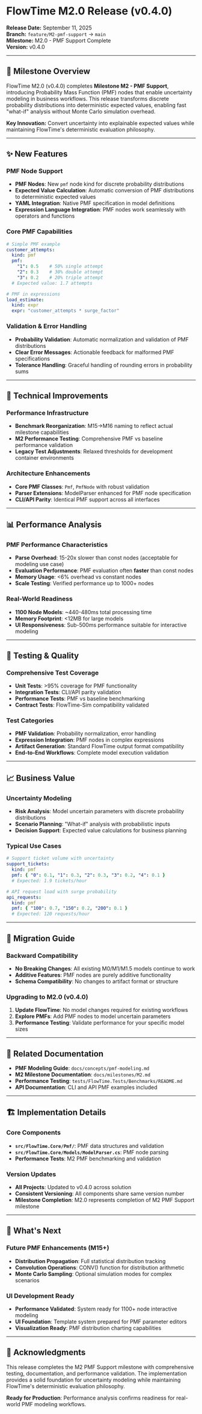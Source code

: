 # FlowTime M2.0 Release (v0.4.0)

**Release Date:** September 11, 2025  
**Branch:** `feature/M2-pmf-support` → `main`  
**Milestone:** M2.0 - PMF Support Complete  
**Version:** v0.4.0

---

## 🎯 Milestone Overview

FlowTime M2.0 (v0.4.0) completes **Milestone M2 - PMF Support**, introducing Probability Mass Function (PMF) nodes that enable uncertainty modeling in business workflows. This release transforms discrete probability distributions into deterministic expected values, enabling fast "what-if" analysis without Monte Carlo simulation overhead.

**Key Innovation:** Convert uncertainty into explainable expected values while maintaining FlowTime's deterministic evaluation philosophy.

---

## ✨ New Features

### PMF Node Support
- **PMF Nodes**: New `pmf` node kind for discrete probability distributions
- **Expected Value Calculation**: Automatic conversion of PMF distributions to deterministic expected values
- **YAML Integration**: Native PMF specification in model definitions
- **Expression Language Integration**: PMF nodes work seamlessly with operators and functions

### Core PMF Capabilities
```yaml
# Simple PMF example
customer_attempts:
  kind: pmf
  pmf:
    "1": 0.5    # 50% single attempt
    "2": 0.3    # 30% double attempt  
    "3": 0.2    # 20% triple attempt
  # Expected value: 1.7 attempts

# PMF in expressions
load_estimate:
  kind: expr
  expr: "customer_attempts * surge_factor"
```

### Validation & Error Handling
- **Probability Validation**: Automatic normalization and validation of PMF distributions
- **Clear Error Messages**: Actionable feedback for malformed PMF specifications
- **Tolerance Handling**: Graceful handling of rounding errors in probability sums

---

## 🔧 Technical Improvements

### Performance Infrastructure
- **Benchmark Reorganization**: M15→M16 naming to reflect actual milestone capabilities
- **M2 Performance Testing**: Comprehensive PMF vs baseline performance validation
- **Legacy Test Adjustments**: Relaxed thresholds for development container environments

### Architecture Enhancements
- **Core PMF Classes**: `Pmf`, `PmfNode` with robust validation
- **Parser Extensions**: ModelParser enhanced for PMF node specification
- **CLI/API Parity**: Identical PMF support across all interfaces

---

## 📊 Performance Analysis

### PMF Performance Characteristics
- **Parse Overhead**: 15-20x slower than const nodes (acceptable for modeling use case)
- **Evaluation Performance**: PMF evaluation often **faster** than const nodes
- **Memory Usage**: <6% overhead vs constant nodes
- **Scale Testing**: Verified performance up to 1000+ nodes

### Real-World Readiness
- **1100 Node Models**: ~440-480ms total processing time
- **Memory Footprint**: <12MB for large models
- **UI Responsiveness**: Sub-500ms performance suitable for interactive modeling

---

## 🧪 Testing & Quality

### Comprehensive Test Coverage
- **Unit Tests**: >95% coverage for PMF functionality
- **Integration Tests**: CLI/API parity validation
- **Performance Tests**: PMF vs baseline benchmarking
- **Contract Tests**: FlowTime-Sim compatibility validated

### Test Categories
- **PMF Validation**: Probability normalization, error handling
- **Expression Integration**: PMF nodes in complex expressions
- **Artifact Generation**: Standard FlowTime output format compatibility
- **End-to-End Workflows**: Complete model execution validation

---

## 📈 Business Value

### Uncertainty Modeling
- **Risk Analysis**: Model uncertain parameters with discrete probability distributions
- **Scenario Planning**: "What-if" analysis with probabilistic inputs
- **Decision Support**: Expected value calculations for business planning

### Typical Use Cases
```yaml
# Support ticket volume with uncertainty
support_tickets:
  kind: pmf
  pmf: { "0": 0.1, "1": 0.3, "2": 0.3, "3": 0.2, "4": 0.1 }
  # Expected: 1.9 tickets/hour

# API request load with surge probability  
api_requests:
  kind: pmf
  pmf: { "100": 0.7, "150": 0.2, "200": 0.1 }
  # Expected: 120 requests/hour
```

---

## 🔄 Migration Guide

### Backward Compatibility
- **No Breaking Changes**: All existing M0/M1/M1.5 models continue to work
- **Additive Features**: PMF nodes are purely additive functionality
- **Schema Compatibility**: No changes to artifact format or structure

### Upgrading to M2.0 (v0.4.0)
1. **Update FlowTime**: No model changes required for existing workflows
2. **Explore PMFs**: Add PMF nodes to model uncertain parameters
3. **Performance Testing**: Validate performance for your specific model sizes

---

## 🔗 Related Documentation

- **PMF Modeling Guide**: `docs/concepts/pmf-modeling.md`
- **M2 Milestone Documentation**: `docs/milestones/M2.md`
- **Performance Testing**: `tests/FlowTime.Tests/Benchmarks/README.md`
- **API Documentation**: CLI and API PMF examples included

---

## 🏗️ Implementation Details

### Core Components
- **`src/FlowTime.Core/Pmf/`**: PMF data structures and validation
- **`src/FlowTime.Core/Models/ModelParser.cs`**: PMF node parsing
- **Performance Tests**: M2 PMF benchmarking and validation

### Version Updates
- **All Projects**: Updated to v0.4.0 across solution  
- **Consistent Versioning**: All components share same version number  
- **Milestone Completion**: M2.0 represents completion of M2 PMF Support milestone

---

## 🎯 What's Next

### Future PMF Enhancements (M15+)
- **Distribution Propagation**: Full statistical distribution tracking
- **Convolution Operations**: CONV() function for distribution arithmetic
- **Monte Carlo Sampling**: Optional simulation modes for complex scenarios

### UI Development Ready
- **Performance Validated**: System ready for 1100+ node interactive modeling
- **UI Foundation**: Template system prepared for PMF parameter editors
- **Visualization Ready**: PMF distribution charting capabilities

---

## 🙏 Acknowledgments

This release completes the M2 PMF Support milestone with comprehensive testing, documentation, and performance validation. The implementation provides a solid foundation for uncertainty modeling while maintaining FlowTime's deterministic evaluation philosophy.

**Ready for Production**: Performance analysis confirms readiness for real-world PMF modeling workflows.
